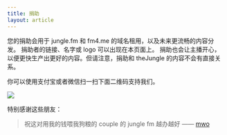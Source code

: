 ```yaml
---
title: 捐助
layout: article
---
```

您的捐助会用于 jungle.fm 和 fm4.me 的域名租用，以及未来更流畅的内容分发。
捐助者的链接、名字或 logo 可以出现在本页面上。
捐助也会让主播开心，以便更快生产出更好的内容。但请注意，捐助和 theJungle 的内容不会有直接关系。

你可以使用支付宝或者微信扫一扫下面二维码支持我们。

![](/assets/donate.png)

特别感谢这些朋友：
> 祝这对用我的钱喂我狗粮的 couple 的 jungle fm 越办越好 —— [mwo](https://mwo.sh)

